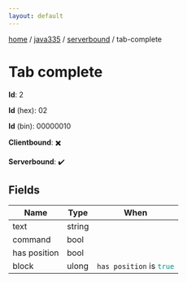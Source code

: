 ```yaml
---
layout: default
---
```


[home](/)  /  [java335](/protocol/java335)  /  [serverbound](/protocol/java335/serverbound)  /  tab-complete

# Tab complete

**Id**: 2

**Id** (hex): 02

**Id** (bin): 00000010

**Clientbound**: ✖️

**Serverbound**: ✔️

## Fields

Name | Type | When
---|---|:---:
text | string | 
command | bool | 
has position | bool | 
block | ulong | <code>has position</code> is <code><span style="color:#009688">true</span></code>

